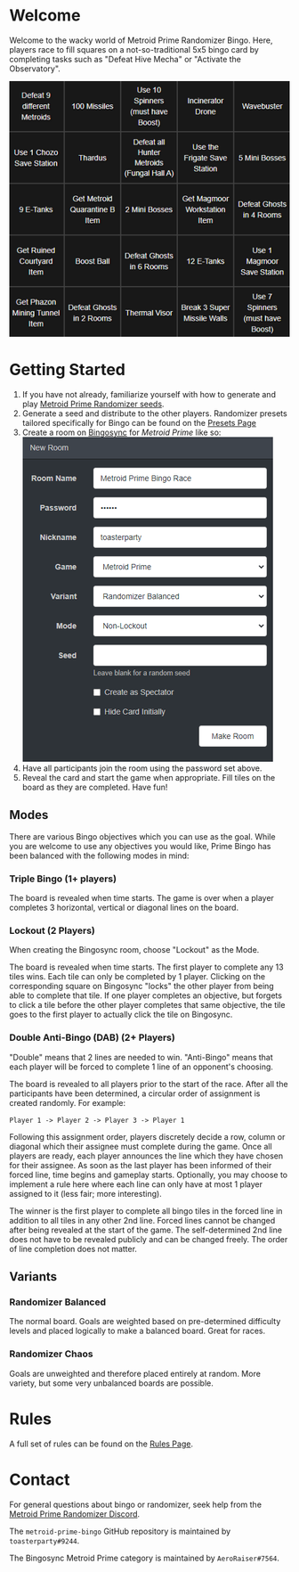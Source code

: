 # Welcome

Welcome to the wacky world of Metroid Prime Randomizer Bingo. Here, players race to fill squares on a not-so-traditional 5x5 bingo card by completing tasks such as "Defeat Hive Mecha" or "Activate the Observatory".

![](\img\board.png)

# Getting Started

1) If you have not already, familiarize yourself with how to generate and play [Metroid Prime Randomizer seeds](https://randomizer.metroidprime.run/).
2) Generate a seed and distribute to the other players. Randomizer presets tailored specifically for Bingo can be found on the [Presets Page](presets.md)
3) Create a room on [Bingosync](https://www.bingosync.com/) for *Metroid Prime* like so:
![](\img\create.png)
4) Have all participants join the room using the password set above.
5) Reveal the card and start the game when appropriate. Fill tiles on the board as they are completed. Have fun!

## Modes

There are various Bingo objectives which you can use as the goal. While you are welcome to use any objectives you would like, Prime Bingo has been balanced with the following modes in mind:

### Triple Bingo (1+ players)

The board is revealed when time starts. The game is over when a player completes 3 horizontal, vertical or diagonal lines on the board.

### Lockout (2 Players)

When creating the Bingosync room, choose "Lockout" as the Mode.

The board is revealed when time starts. The first player to complete any 13 tiles wins. Each tile can only be completed by 1 player. Clicking on the corresponding square on Bingosync "locks" the other player from being able to complete that tile. If one player completes an objective, but forgets to click a tile before the other player completes that same objective, the tile goes to the first player to actually click the tile on Bingosync.

### Double Anti-Bingo (DAB) (2+ Players)

"Double" means that 2 lines are needed to win. "Anti-Bingo" means that each player will be forced to complete 1 line of an opponent's choosing. 

The board is revealed to all players prior to the start of the race. After all the participants have been determined, a circular order of assignment is created randomly. For example:
```
Player 1 -> Player 2 -> Player 3 -> Player 1
```

Following this assignment order, players discretely decide a row, column or diagonal which their assignee must complete during the game. Once all players are ready, each player announces the line which they have chosen for their assignee. As soon as the last player has been informed of their forced line, time begins and gameplay starts. Optionally, you may choose to implement a rule here where each line can only have at most 1 player assigned to it (less fair; more interesting).

The winner is the first player to complete all bingo tiles in the forced line in addition to all tiles in any other 2nd line. Forced lines cannot be changed after being revealed at the start of the game. The self-determined 2nd line does not have to be revealed publicly and can be changed freely. The order of line completion does not matter.

## Variants

### Randomizer Balanced

The normal board. Goals are weighted based on pre-determined difficulty levels and placed logically to make a balanced board. Great for races.

### Randomizer Chaos

Goals are unweighted and therefore placed entirely at random. More variety, but some very unbalanced boards are possible.

# Rules

A full set of rules can be found on the [Rules Page](rules.md).

# Contact

For general questions about bingo or randomizer, seek help from the [Metroid Prime Randomizer Discord](https://discord.com/invite/WWGcay6).

The `metroid-prime-bingo` GitHub repository is maintained by `toasterparty#9244`.

The Bingosync Metroid Prime category is maintained by `AeroRaiser#7564`.
